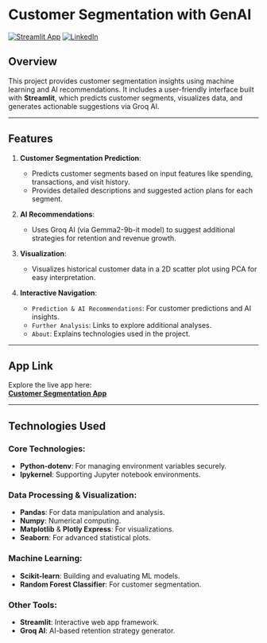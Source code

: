 # Customer Segmentation with GenAI

[![Streamlit App](https://img.shields.io/badge/Streamlit-Live%20App-brightgreen)](https://customersegmentation-with-genai-ebrbd5l4bkfffte5ag7hg8.streamlit.app/)
[![LinkedIn](https://img.shields.io/badge/LinkedIn-Connect-blue)](https://www.linkedin.com/in/saifullah1009)

## Overview
This project provides customer segmentation insights using machine learning and AI recommendations. It includes a user-friendly interface built with **Streamlit**, which predicts customer segments, visualizes data, and generates actionable suggestions via Groq AI.

---

## Features
1. **Customer Segmentation Prediction**:
   - Predicts customer segments based on input features like spending, transactions, and visit history.
   - Provides detailed descriptions and suggested action plans for each segment.

2. **AI Recommendations**:
   - Uses Groq AI (via Gemma2-9b-it model) to suggest additional strategies for retention and revenue growth.

3. **Visualization**:
   - Visualizes historical customer data in a 2D scatter plot using PCA for easy interpretation.

4. **Interactive Navigation**:
   - `Prediction & AI Recommendations`: For customer predictions and AI insights.
   - `Further Analysis`: Links to explore additional analyses.
   - `About`: Explains technologies used in the project.

---

## App Link
Explore the live app here:  
**[Customer Segmentation App](https://customersegmentation-with-genai-ebrbd5l4bkfffte5ag7hg8.streamlit.app/)**

---

## Technologies Used

### Core Technologies:
- **Python-dotenv**: For managing environment variables securely.
- **Ipykernel**: Supporting Jupyter notebook environments.

### Data Processing & Visualization:
- **Pandas**: For data manipulation and analysis.
- **Numpy**: Numerical computing.
- **Matplotlib** & **Plotly Express**: For visualizations.
- **Seaborn**: For advanced statistical plots.

### Machine Learning:
- **Scikit-learn**: Building and evaluating ML models.
- **Random Forest Classifier**: For customer segmentation.

### Other Tools:
- **Streamlit**: Interactive web app framework.
- **Groq AI**: AI-based retention strategy generator.

